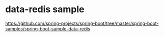 # data-redis sample

https://github.com/spring-projects/spring-boot/tree/master/spring-boot-samples/spring-boot-sample-data-redis
